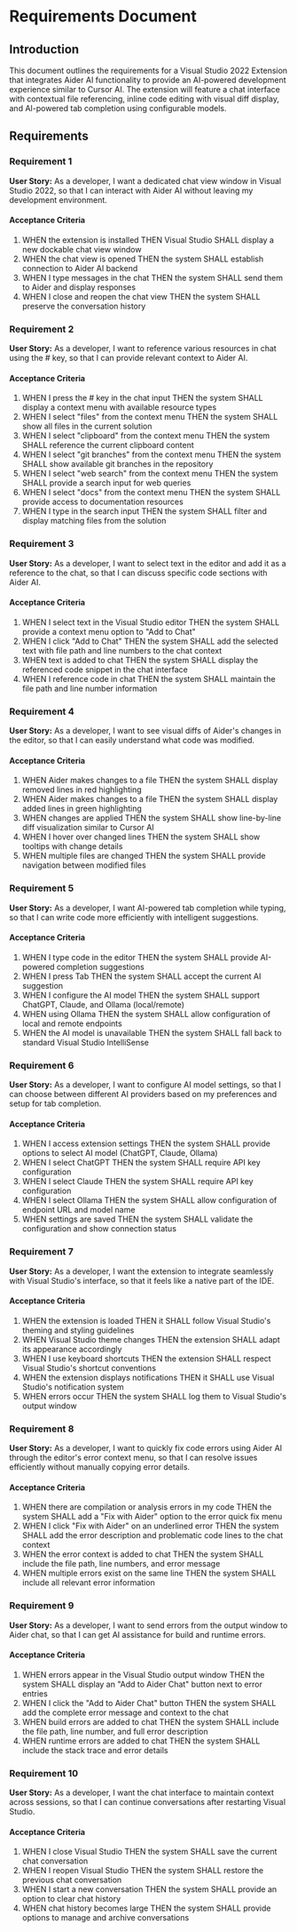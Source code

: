 # Requirements Document

## Introduction

This document outlines the requirements for a Visual Studio 2022 Extension that integrates Aider AI functionality to provide an AI-powered development experience similar to Cursor AI. The extension will feature a chat interface with contextual file referencing, inline code editing with visual diff display, and AI-powered tab completion using configurable models.

## Requirements

### Requirement 1

**User Story:** As a developer, I want a dedicated chat view window in Visual Studio 2022, so that I can interact with Aider AI without leaving my development environment.

#### Acceptance Criteria

1. WHEN the extension is installed THEN Visual Studio SHALL display a new dockable chat view window
2. WHEN the chat view is opened THEN the system SHALL establish connection to Aider AI backend
3. WHEN I type messages in the chat THEN the system SHALL send them to Aider and display responses
4. WHEN I close and reopen the chat view THEN the system SHALL preserve the conversation history

### Requirement 2

**User Story:** As a developer, I want to reference various resources in chat using the # key, so that I can provide relevant context to Aider AI.

#### Acceptance Criteria

1. WHEN I press the # key in the chat input THEN the system SHALL display a context menu with available resource types
2. WHEN I select "files" from the context menu THEN the system SHALL show all files in the current solution
3. WHEN I select "clipboard" from the context menu THEN the system SHALL reference the current clipboard content
4. WHEN I select "git branches" from the context menu THEN the system SHALL show available git branches in the repository
5. WHEN I select "web search" from the context menu THEN the system SHALL provide a search input for web queries
6. WHEN I select "docs" from the context menu THEN the system SHALL provide access to documentation resources
7. WHEN I type in the search input THEN the system SHALL filter and display matching files from the solution

### Requirement 3

**User Story:** As a developer, I want to select text in the editor and add it as a reference to the chat, so that I can discuss specific code sections with Aider AI.

#### Acceptance Criteria

1. WHEN I select text in the Visual Studio editor THEN the system SHALL provide a context menu option to "Add to Chat"
2. WHEN I click "Add to Chat" THEN the system SHALL add the selected text with file path and line numbers to the chat context
3. WHEN text is added to chat THEN the system SHALL display the referenced code snippet in the chat interface
4. WHEN I reference code in chat THEN the system SHALL maintain the file path and line number information

### Requirement 4

**User Story:** As a developer, I want to see visual diffs of Aider's changes in the editor, so that I can easily understand what code was modified.

#### Acceptance Criteria

1. WHEN Aider makes changes to a file THEN the system SHALL display removed lines in red highlighting
2. WHEN Aider makes changes to a file THEN the system SHALL display added lines in green highlighting
3. WHEN changes are applied THEN the system SHALL show line-by-line diff visualization similar to Cursor AI
4. WHEN I hover over changed lines THEN the system SHALL show tooltips with change details
5. WHEN multiple files are changed THEN the system SHALL provide navigation between modified files

### Requirement 5

**User Story:** As a developer, I want AI-powered tab completion while typing, so that I can write code more efficiently with intelligent suggestions.

#### Acceptance Criteria

1. WHEN I type code in the editor THEN the system SHALL provide AI-powered completion suggestions
2. WHEN I press Tab THEN the system SHALL accept the current AI suggestion
3. WHEN I configure the AI model THEN the system SHALL support ChatGPT, Claude, and Ollama (local/remote)
4. WHEN using Ollama THEN the system SHALL allow configuration of local and remote endpoints
5. WHEN the AI model is unavailable THEN the system SHALL fall back to standard Visual Studio IntelliSense

### Requirement 6

**User Story:** As a developer, I want to configure AI model settings, so that I can choose between different AI providers based on my preferences and setup for tab completion.

#### Acceptance Criteria

1. WHEN I access extension settings THEN the system SHALL provide options to select AI model (ChatGPT, Claude, Ollama)
2. WHEN I select ChatGPT THEN the system SHALL require API key configuration
3. WHEN I select Claude THEN the system SHALL require API key configuration
4. WHEN I select Ollama THEN the system SHALL allow configuration of endpoint URL and model name
5. WHEN settings are saved THEN the system SHALL validate the configuration and show connection status

### Requirement 7

**User Story:** As a developer, I want the extension to integrate seamlessly with Visual Studio's interface, so that it feels like a native part of the IDE.

#### Acceptance Criteria

1. WHEN the extension is loaded THEN it SHALL follow Visual Studio's theming and styling guidelines
2. WHEN Visual Studio theme changes THEN the extension SHALL adapt its appearance accordingly
3. WHEN I use keyboard shortcuts THEN the extension SHALL respect Visual Studio's shortcut conventions
4. WHEN the extension displays notifications THEN it SHALL use Visual Studio's notification system
5. WHEN errors occur THEN the system SHALL log them to Visual Studio's output window

### Requirement 8

**User Story:** As a developer, I want to quickly fix code errors using Aider AI through the editor's error context menu, so that I can resolve issues efficiently without manually copying error details.

#### Acceptance Criteria

1. WHEN there are compilation or analysis errors in my code THEN the system SHALL add a "Fix with Aider" option to the error quick fix menu
2. WHEN I click "Fix with Aider" on an underlined error THEN the system SHALL add the error description and problematic code lines to the chat context
3. WHEN the error context is added to chat THEN the system SHALL include the file path, line numbers, and error message
4. WHEN multiple errors exist on the same line THEN the system SHALL include all relevant error information

### Requirement 9

**User Story:** As a developer, I want to send errors from the output window to Aider chat, so that I can get AI assistance for build and runtime errors.

#### Acceptance Criteria

1. WHEN errors appear in the Visual Studio output window THEN the system SHALL display an "Add to Aider Chat" button next to error entries
2. WHEN I click the "Add to Aider Chat" button THEN the system SHALL add the complete error message and context to the chat
3. WHEN build errors are added to chat THEN the system SHALL include the file path, line number, and full error description
4. WHEN runtime errors are added to chat THEN the system SHALL include the stack trace and error details

### Requirement 10

**User Story:** As a developer, I want the chat interface to maintain context across sessions, so that I can continue conversations after restarting Visual Studio.

#### Acceptance Criteria

1. WHEN I close Visual Studio THEN the system SHALL save the current chat conversation
2. WHEN I reopen Visual Studio THEN the system SHALL restore the previous chat conversation
3. WHEN I start a new conversation THEN the system SHALL provide an option to clear chat history
4. WHEN chat history becomes large THEN the system SHALL provide options to manage and archive conversations